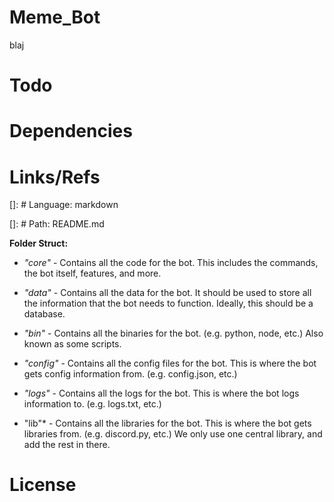 # Meme_Bot
blaj
# Todo

# Dependencies

# Links/Refs
[]: # Language: markdown

[]: # Path: README.md

**Folder Struct:**

* *"core"* - Contains all the code for the bot. This includes the commands, the bot itself, features, and more.

* *"data"* - Contains all the data for the bot. It should be used to store all the information that the bot needs to function. Ideally, this should be a database. 
* *"bin"* - Contains all the binaries for the bot. (e.g. python, node, etc.) Also known as some scripts.

* *"config"* - Contains all the config files for the bot. This is where the bot gets config information from. (e.g. config.json, etc.)

* *"logs"* - Contains all the logs for the bot. This is where the bot logs information to. (e.g. logs.txt, etc.)

* "lib"* - Contains all the libraries for the bot. This is where the bot gets libraries from. (e.g. discord.py, etc.) We only use one central library, and add the rest in there.

# License
